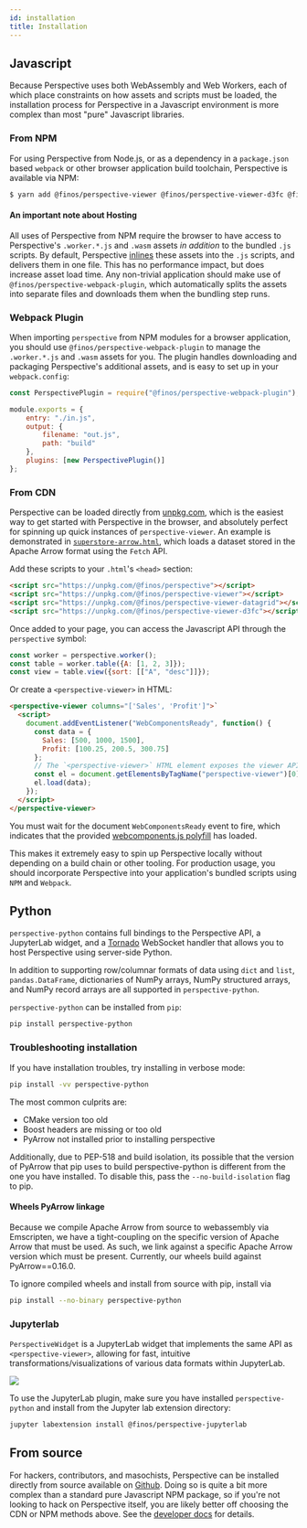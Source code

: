 ```yaml
---
id: installation
title: Installation
---
```


## Javascript

Because Perspective uses both WebAssembly and Web Workers, each of which place
constraints on how assets and scripts must be loaded, the installation process
for Perspective in a Javascript environment is more complex than most "pure"
Javascript libraries.

### From NPM

For using Perspective from Node.js, or as a dependency in a `package.json` based
`webpack` or other browser application build toolchain, Perspective is available
via NPM:

```bash
$ yarn add @finos/perspective-viewer @finos/perspective-viewer-d3fc @finos/perspective-viewer-datagrid
```

#### An important note about Hosting

All uses of Perspective from NPM require the browser to have access to
Perspective's `.worker.*.js` and `.wasm` assets _in addition_ to the bundled
`.js` scripts. By default, Perspective [inlines](https://github.com/finos/perspective/pull/870)
these assets into the `.js` scripts, and delivers them in one file. This has no
performance impact, but does increase asset load time. Any non-trivial application
should make use of `@finos/perspective-webpack-plugin`, which automatically
splits the assets into separate files and downloads them when the bundling
step runs.

### Webpack Plugin

When importing `perspective` from NPM modules for a browser application, you
should use `@finos/perspective-webpack-plugin` to manage the `.worker.*.js` and
`.wasm` assets for you. The plugin handles downloading and packaging
Perspective's additional assets, and is easy to set up in your `webpack.config`:

```javascript
const PerspectivePlugin = require("@finos/perspective-webpack-plugin");

module.exports = {
    entry: "./in.js",
    output: {
        filename: "out.js",
        path: "build"
    },
    plugins: [new PerspectivePlugin()]
};
```

### From CDN

Perspective can be loaded directly from
[unpkg.com](https://unpkg.com/@finos/perspective-viewer), which is the easiest
way to get started with Perspective in the browser, and absolutely perfect
for spinning up quick instances of `perspective-viewer`. An example is
demonstrated in [`superstore-arrow.html`](https://github.com/finos/perspective/blob/master/examples/simple/superstore-arrow.html),
which loads a dataset stored in the Apache Arrow format using the `Fetch` API.

Add these scripts to your `.html`'s `<head>` section:

```html
<script src="https://unpkg.com/@finos/perspective"></script>
<script src="https://unpkg.com/@finos/perspective-viewer"></script>
<script src="https://unpkg.com/@finos/perspective-viewer-datagrid"></script>
<script src="https://unpkg.com/@finos/perspective-viewer-d3fc"></script>
```

Once added to your page, you can access the Javascript API through the
`perspective` symbol:

```javascript
const worker = perspective.worker();
const table = worker.table({A: [1, 2, 3]});
const view = table.view({sort: [["A", "desc"]]});
```

Or create a `<perspective-viewer>` in HTML:

```html
<perspective-viewer columns="['Sales', 'Profit']">`
  <script>
    document.addEventListener("WebComponentsReady", function() {
      const data = {
        Sales: [500, 1000, 1500],
        Profit: [100.25, 200.5, 300.75]
      };
      // The `<perspective-viewer>` HTML element exposes the viewer API
      const el = document.getElementsByTagName("perspective-viewer")[0];
      el.load(data);
    });
  </script>
</perspective-viewer>
```

You must wait for the document `WebComponentsReady` event to fire,
which indicates that the provided
[webcomponents.js polyfill](https://github.com/webcomponents/webcomponentsjs)
has loaded.

This makes it extremely easy to spin up Perspective locally without depending
on a build chain or other tooling. For production usage, you should incorporate
Perspective into your application's bundled scripts using `NPM` and `Webpack`.

## Python

`perspective-python` contains full bindings to the Perspective API, a JupyterLab
widget, and a [Tornado](http://www.tornadoweb.org/en/stable/) WebSocket handler
that allows you to host Perspective using server-side Python.

In addition to supporting row/columnar formats of data using `dict` and `list`,
`pandas.DataFrame`, dictionaries of NumPy arrays, NumPy structured arrays, and
NumPy record arrays are all supported in `perspective-python`.

`perspective-python` can be installed from `pip`:

```bash
pip install perspective-python
```

### Troubleshooting installation
If you have installation troubles, try installing in verbose mode:

```bash
pip install -vv perspective-python
```

The most common culprits are:
- CMake version too old
- Boost headers are missing or too old
- PyArrow not installed prior to installing perspective

Additionally, due to PEP-518 and build isolation, its possible that the version of PyArrow that pip uses to build perspective-python is different from the one you have installed. To disable this, pass the `--no-build-isolation` flag to pip.

#### Wheels PyArrow linkage
Because we compile Apache Arrow from source to webassembly via Emscripten, we have a tight-coupling on the specific version of Apache Arrow that must be used. As such, we link against a specific Apache Arrow version which must be present. Currently, our wheels build against PyArrow==0.16.0.

To ignore compiled wheels and install from source with pip, install via

```bash
pip install --no-binary perspective-python
```

### Jupyterlab

`PerspectiveWidget` is a JupyterLab widget that implements the same API as
`<perspective-viewer>`, allowing for fast, intuitive
transformations/visualizations of various data formats within JupyterLab.

<img src="https://perspective.finos.org/img/jupyterlab.png"></img>

To use the JupyterLab plugin, make sure you have installed `perspective-python`
and install from the Jupyter lab extension directory:

```bash
jupyter labextension install @finos/perspective-jupyterlab
```

## From source

For hackers, contributors, and masochists, Perspective can be installed directly
from source available on [Github](https://github.com/finos/perspective). Doing
so is quite a bit more complex than a standard pure Javascript NPM package, so
if you're not looking to hack on Perspective itself, you are likely better off
choosing the CDN or NPM methods above. See the
[developer docs](development.html) for details.
